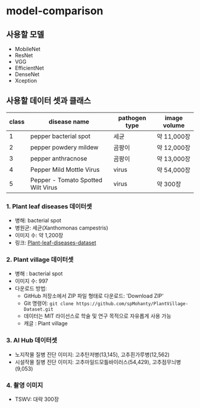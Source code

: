 # model-comparison
  
## 사용할 모델
- MobileNet
- ResNet
- VGG
- EfficientNet
- DenseNet
- Xception

## 사용할 데이터 셋과 클래스
|class|disease name|pathogen type|image volume|
|---|----|----|---|
|1|pepper bacterial spot|세균|약 11,000장|
|2|pepper powdery mildew|곰팡이|약 12,000장|
|3|pepper anthracnose|곰팡이|약 13,000장|
|4|Pepper Mild Mottle Virus|virus|약 54,000장|
|5|Pepper - Tomato Spotted Wilt Virus|virus|약 300장|

### 1. Plant leaf diseases 데이터셋
- 병해: bacterial spot
- 병원균: 세균(Xanthomonas campestris)
- 이미지 수: 약 1,200장
- 링크: [Plant-leaf-diseases-dataset](https://data.mendeley.com/datasets/tywbtsjrjv/1) 

### 2. Plant village 데이터셋
- 병해 : bacterial spot
- 이미지 수: 997
- 다운로드 방법: 
	- GitHub 저장소에서 ZIP 파일 형태로 다운로드: 'Download ZIP' 
	- Git 명령어: `git clone https://github.com/spMohanty/PlantVillage-Dataset.git`
	- 데이터는 MIT 라이선스로 학술 및 연구 목적으로 자유롭게 사용 가능
	- 캐글 : Plant village 

### 3. AI Hub 데이터셋
- 노지작물 질병 진단 이미지: 고추탄저병(13,145), 고추흰가루병(12,562)
- 시설작물 질병 진단 이미지: 고추마일드모틀바이러스(54,429), 고추점무늬병(9,053)

### 4. 촬영 이미지
- TSWV: 대략 300장
